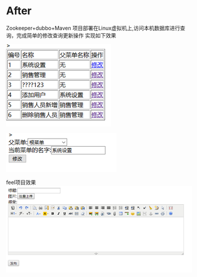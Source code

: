 # After
Zookeeper+dubbo+Maven
项目部署在Linux虚拟机上,访问本机数据库进行查询，完成简单的修改查询更新操作
实现如下效果

![image](https://github.com/15719298615/After/blob/master/QQ%E6%88%AA%E5%9B%BE20190902152249.png)

![image](https://github.com/15719298615/After/blob/master/QQ%E6%88%AA%E5%9B%BE20190902152842.png)


feel项目效果
![image](https://github.com/15719298615/After/blob/master/QQ%E6%88%AA%E5%9B%BE20190904194120.png)
